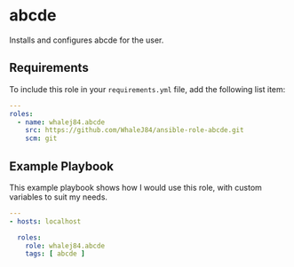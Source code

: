abcde
=========

Installs and configures abcde for the user.

Requirements
------------

To include this role in your `requirements.yml` file, add the following list item:

```yaml
---
roles:
  - name: whalej84.abcde
    src: https://github.com/WhaleJ84/ansible-role-abcde.git
    scm: git
```

Example Playbook
----------------

This example playbook shows how I would use this role, with custom variables to suit my needs.

```yaml
---
- hosts: localhost

  roles:
    role: whalej84.abcde
    tags: [ abcde ]
```

